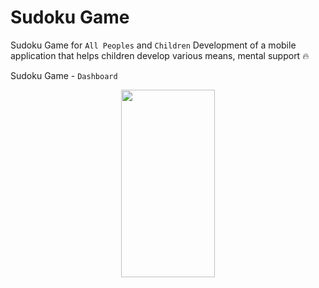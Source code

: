 ﻿# Sudoku Game
 
Sudoku Game for `All Peoples` and `Children` Development of a mobile application that helps children develop various means, mental support 🔥

Sudoku Game - `Dashboard`
<div style="width=100%; flex-direction: row; display: flex; justify-content: space-around; align-items: center;">
<img src="https://github.com/JasurbekRuzimov/Sudoku/assets/82991168/9a8440cd-15ca-4da3-b24b-459cbdc78366" width="150" height="300" />
</div>
